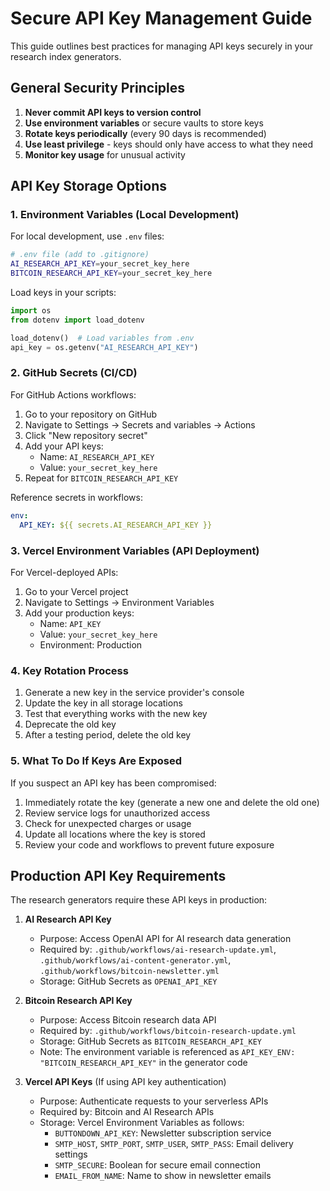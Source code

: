 # Secure API Key Management Guide

This guide outlines best practices for managing API keys securely in your research index generators.

## General Security Principles

1. **Never commit API keys to version control**
2. **Use environment variables** or secure vaults to store keys
3. **Rotate keys periodically** (every 90 days is recommended)
4. **Use least privilege** - keys should only have access to what they need
5. **Monitor key usage** for unusual activity

## API Key Storage Options

### 1. Environment Variables (Local Development)

For local development, use `.env` files:

```bash
# .env file (add to .gitignore)
AI_RESEARCH_API_KEY=your_secret_key_here
BITCOIN_RESEARCH_API_KEY=your_secret_key_here
```

Load keys in your scripts:

```python
import os
from dotenv import load_dotenv

load_dotenv()  # Load variables from .env
api_key = os.getenv("AI_RESEARCH_API_KEY")
```

### 2. GitHub Secrets (CI/CD)

For GitHub Actions workflows:

1. Go to your repository on GitHub
2. Navigate to Settings → Secrets and variables → Actions
3. Click "New repository secret"
4. Add your API keys:
   - Name: `AI_RESEARCH_API_KEY`
   - Value: `your_secret_key_here`
5. Repeat for `BITCOIN_RESEARCH_API_KEY`

Reference secrets in workflows:
```yaml
env:
  API_KEY: ${{ secrets.AI_RESEARCH_API_KEY }}
```

### 3. Vercel Environment Variables (API Deployment)

For Vercel-deployed APIs:

1. Go to your Vercel project
2. Navigate to Settings → Environment Variables
3. Add your production keys:
   - Name: `API_KEY`
   - Value: `your_secret_key_here`
   - Environment: Production

### 4. Key Rotation Process

1. Generate a new key in the service provider's console
2. Update the key in all storage locations
3. Test that everything works with the new key
4. Deprecate the old key
5. After a testing period, delete the old key

### 5. What To Do If Keys Are Exposed

If you suspect an API key has been compromised:

1. Immediately rotate the key (generate a new one and delete the old one)
2. Review service logs for unauthorized access
3. Check for unexpected charges or usage
4. Update all locations where the key is stored
5. Review your code and workflows to prevent future exposure

## Production API Key Requirements

The research generators require these API keys in production:

1. **AI Research API Key**
   - Purpose: Access OpenAI API for AI research data generation
   - Required by: `.github/workflows/ai-research-update.yml`, `.github/workflows/ai-content-generator.yml`, `.github/workflows/bitcoin-newsletter.yml`
   - Storage: GitHub Secrets as `OPENAI_API_KEY`

2. **Bitcoin Research API Key**
   - Purpose: Access Bitcoin research data API
   - Required by: `.github/workflows/bitcoin-research-update.yml`
   - Storage: GitHub Secrets as `BITCOIN_RESEARCH_API_KEY`
   - Note: The environment variable is referenced as `API_KEY_ENV: "BITCOIN_RESEARCH_API_KEY"` in the generator code

3. **Vercel API Keys** (If using API key authentication)
   - Purpose: Authenticate requests to your serverless APIs
   - Required by: Bitcoin and AI Research APIs
   - Storage: Vercel Environment Variables as follows:
     - `BUTTONDOWN_API_KEY`: Newsletter subscription service
     - `SMTP_HOST`, `SMTP_PORT`, `SMTP_USER`, `SMTP_PASS`: Email delivery settings
     - `SMTP_SECURE`: Boolean for secure email connection
     - `EMAIL_FROM_NAME`: Name to show in newsletter emails 